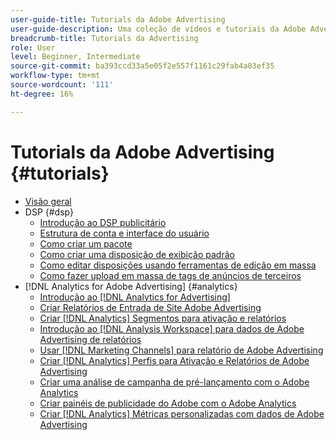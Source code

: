 ```yaml
---
user-guide-title: Tutorials da Adobe Advertising
user-guide-description: Uma coleção de vídeos e tutoriais da Adobe Advertising.
breadcrumb-title: Tutorials da Advertising
role: User
level: Beginner, Intermediate
source-git-commit: ba393ccd33a5e05f2e557f1161c29fab4a03ef35
workflow-type: tm+mt
source-wordcount: '111'
ht-degree: 16%

---
```



# Tutorials da Adobe Advertising {#tutorials}

+ [Visão geral](overview.md)
+ DSP {#dsp}
   + [Introdução ao DSP publicitário](/help/dsp/intro.md)
   + [Estrutura de conta e interface do usuário](/help/dsp/ui.md)
   + [Como criar um pacote](/help/dsp/package-create.md)
   + [Como criar uma disposição de exibição padrão](/help/dsp/placement-create.md)
   + [Como editar disposições usando ferramentas de edição em massa](/help/dsp/bulk-edit-placement-tools.md)
   + [Como fazer upload em massa de tags de anúncios de terceiros](/help/dsp/bulk-upload-third-party-ad-tags.md)
+ [!DNL Analytics for Adobe Advertising] {#analytics}
   + [Introdução ao [!DNL Analytics for Advertising]](/help/integrations/analytics/intro-a4adc.md)
   + [Criar Relatórios de Entrada de Site Adobe Advertising](/help/integrations/analytics/analytics-site-entry-a4adc.md)
   + [Criar [!DNL Analytics] Segmentos para ativação e relatórios](/help/integrations/analytics/analytics-segments-a4adc.md)
   + [Introdução ao [!DNL Analysis Workspace] para dados de Adobe Advertising de relatórios](/help/integrations/analytics/analytics-analysis-workspace-a4adc.md)
   + [Usar [!DNL Marketing Channels] para relatório de Adobe Advertising](/help/integrations/analytics/analytics-reporting-a4adc.md)
   + [Criar [!DNL Analytics] Perfis para Ativação e Relatórios de Adobe Advertising](/help/integrations/analytics/analytics-profiles-a4adc.md)
   + [Criar uma análise de campanha de pré-lançamento com o Adobe Analytics](/help/integrations/analytics/analytics-pre-launch-a4adc.md)
   + [Criar painéis de publicidade do Adobe com o Adobe Analytics](/help/integrations/analytics/analytics-dashboards-a4adc.md)
   + [Criar [!DNL Analytics] Métricas personalizadas com dados de Adobe Advertising](/help/integrations/analytics/analytics-custom-metrics-a4adc.md)

<!-- Add to DSP chapter once the videos are complete:
  + [How to Create a Placement](/help/dsp/placement-create.md)
  + [Placement Targeting Capabilities](/help/dsp/placement-targeting.md)
  + [Audience Libraries and Applying Behavioral Targeting](/help/dsp/audience-libraries.md)
-->

<!-- If I move the "Analytics for Advertising chapter into a larger Integrations chapter, then I'll need to set up redirects by copying a CSV file into this repo and populating it for those legacy file names. -->
